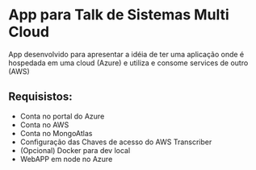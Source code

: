 # App para Talk de Sistemas Multi Cloud
App desenvolvido para apresentar a idéia  de ter uma aplicação onde é hospedada em uma cloud (Azure) e utiliza e consome services de outro (AWS)

## Requisistos:
- Conta no portal do Azure
- Conta no AWS
- Conta no MongoAtlas
- Configuração das Chaves de acesso do AWS Transcriber
- (Opcional) Docker para dev local
- WebAPP em node no Azure
